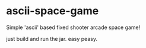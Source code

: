 # ascii-space-game
Simple 'ascii' based fixed shooter arcade space game!

just build and run the jar. easy peasy.

